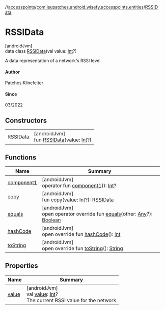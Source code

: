 //[accesspoints](../../../index.md)/[com.isupatches.android.wisefy.accesspoints.entities](../index.md)/[RSSIData](index.md)

# RSSIData

[androidJvm]\
data class [RSSIData](index.md)(val value: [Int](https://kotlinlang.org/api/latest/jvm/stdlib/kotlin/-int/index.html)?)

A data representation of a network's RSSI level.

#### Author

Patches Klinefelter

#### Since

03/2022

## Constructors

| | |
|---|---|
| [RSSIData](-r-s-s-i-data.md) | [androidJvm]<br>fun [RSSIData](-r-s-s-i-data.md)(value: [Int](https://kotlinlang.org/api/latest/jvm/stdlib/kotlin/-int/index.html)?) |

## Functions

| Name | Summary |
|---|---|
| [component1](component1.md) | [androidJvm]<br>operator fun [component1](component1.md)(): [Int](https://kotlinlang.org/api/latest/jvm/stdlib/kotlin/-int/index.html)? |
| [copy](copy.md) | [androidJvm]<br>fun [copy](copy.md)(value: [Int](https://kotlinlang.org/api/latest/jvm/stdlib/kotlin/-int/index.html)?): [RSSIData](index.md) |
| [equals](../-search-for-single-s-s-i-d-request/-b-s-s-i-d/index.md#585090901%2FFunctions%2F974708819) | [androidJvm]<br>open operator override fun [equals](../-search-for-single-s-s-i-d-request/-b-s-s-i-d/index.md#585090901%2FFunctions%2F974708819)(other: [Any](https://kotlinlang.org/api/latest/jvm/stdlib/kotlin/-any/index.html)?): [Boolean](https://kotlinlang.org/api/latest/jvm/stdlib/kotlin/-boolean/index.html) |
| [hashCode](../-search-for-single-s-s-i-d-request/-b-s-s-i-d/index.md#1794629105%2FFunctions%2F974708819) | [androidJvm]<br>open override fun [hashCode](../-search-for-single-s-s-i-d-request/-b-s-s-i-d/index.md#1794629105%2FFunctions%2F974708819)(): [Int](https://kotlinlang.org/api/latest/jvm/stdlib/kotlin/-int/index.html) |
| [toString](../-search-for-single-s-s-i-d-request/-b-s-s-i-d/index.md#1616463040%2FFunctions%2F974708819) | [androidJvm]<br>open override fun [toString](../-search-for-single-s-s-i-d-request/-b-s-s-i-d/index.md#1616463040%2FFunctions%2F974708819)(): [String](https://kotlinlang.org/api/latest/jvm/stdlib/kotlin/-string/index.html) |

## Properties

| Name | Summary |
|---|---|
| [value](value.md) | [androidJvm]<br>val [value](value.md): [Int](https://kotlinlang.org/api/latest/jvm/stdlib/kotlin/-int/index.html)?<br>The current RSSI value for the network |
